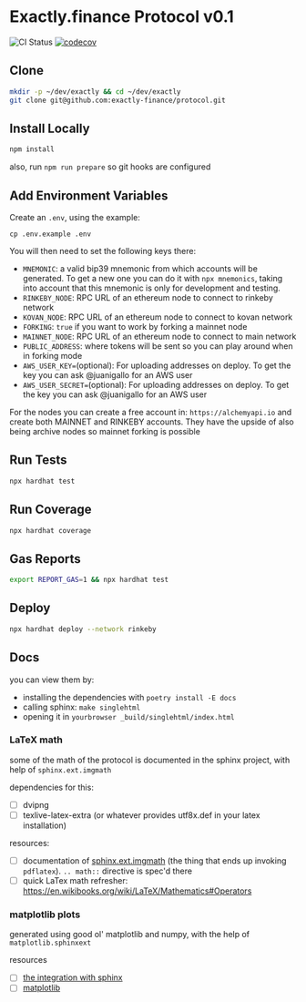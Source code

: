 # Exactly.finance Protocol v0.1

![CI Status](https://github.com/exactly-finance/protocol/actions/workflows/tests.yml/badge.svg)
[![codecov](https://codecov.io/gh/exactly-finance/protocol/branch/main/graph/badge.svg?token=qYngTpvXBT)](https://codecov.io/gh/exactly-finance/protocol)

## Clone

```bash
mkdir -p ~/dev/exactly && cd ~/dev/exactly
git clone git@github.com:exactly-finance/protocol.git
```

## Install Locally

```bash
npm install
```
also, run `npm run prepare` so git hooks are configured

## Add Environment Variables

Create an `.env`, using the example:

```
cp .env.example .env
```

You will then need to set the following keys there:

* `MNEMONIC`: a valid bip39 mnemonic from which accounts will be generated. To get a new one you can do it with `npx mnemonics`, taking into account that this mnemonic is only for development and testing.
* `RINKEBY_NODE`: RPC URL of an ethereum node to connect to rinkeby network
* `KOVAN_NODE`: RPC URL of an ethereum node to connect to kovan network
* `FORKING`: `true` if you want to work by forking a mainnet node
* `MAINNET_NODE`: RPC URL of an ethereum node to connect to main network
* `PUBLIC_ADDRESS`: where tokens will be sent so you can play around when in forking mode
* `AWS_USER_KEY=`(optional): For uploading addresses on deploy. To get the key you can ask @juanigallo for an AWS user
* `AWS_USER_SECRET=`(optional): For uploading addresses on deploy. To get the key you can ask @juanigallo for an AWS user

For the nodes you can create a free account in: `https://alchemyapi.io` and create both MAINNET and RINKEBY accounts. They have the upside of also being archive nodes so mainnet forking is possible

## Run Tests

```bash
npx hardhat test
```

## Run Coverage

```bash
npx hardhat coverage
```

## Gas Reports

```bash
export REPORT_GAS=1 && npx hardhat test
```

## Deploy

```bash
npx hardhat deploy --network rinkeby
```

## Docs

you can view them by:
- installing the dependencies with `poetry install -E docs`
- calling sphinx: `make singlehtml`
- opening it in `yourbrowser _build/singlehtml/index.html`

### LaTeX math
some of the math of the protocol is documented in the sphinx project, with help of `sphinx.ext.imgmath`

dependencies for this:
- [ ] dvipng
- [ ] texlive-latex-extra (or whatever provides utf8x.def in your latex installation)

resources:
- [ ] documentation of [sphinx.ext.imgmath](https://www.sphinx-doc.org/en/1.5.1/ext/math.html) (the thing that ends up invoking `pdflatex`). `.. math::` directive is spec'd there
- [ ] quick LaTex math refresher: https://en.wikibooks.org/wiki/LaTeX/Mathematics#Operators

### matplotlib plots

generated using good ol' matplotlib and numpy, with the help of `matplotlib.sphinxext`

resources
- [ ] [the integration with sphinx](https://matplotlib.org/sampledoc/extensions.html)
- [ ] [matplotlib](https://matplotlib.org/2.0.2/gallery.html)

